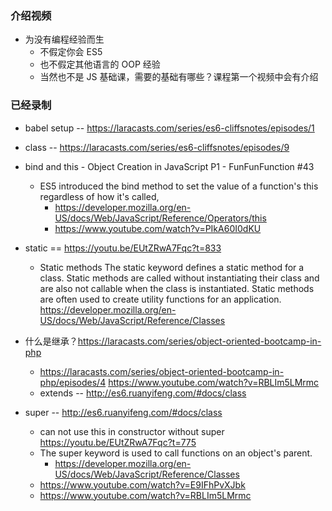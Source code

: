 
### 介绍视频

- 为没有编程经验而生
  - 不假定你会 ES5
  - 也不假定其他语言的 OOP 经验
  - 当然也不是 JS 基础课，需要的基础有哪些？课程第一个视频中会有介绍




### 已经录制

- babel setup -- https://laracasts.com/series/es6-cliffsnotes/episodes/1
- class -- https://laracasts.com/series/es6-cliffsnotes/episodes/9

- bind and this - Object Creation in JavaScript P1 - FunFunFunction #43
  - ES5 introduced the bind method to set the value of a function's this regardless of how it's called,
    - https://developer.mozilla.org/en-US/docs/Web/JavaScript/Reference/Operators/this
    - https://www.youtube.com/watch?v=PIkA60I0dKU

- static == https://youtu.be/EUtZRwA7Fqc?t=833
  - Static methods
      The static keyword defines a static method for a class. Static methods are called without instantiating their class and are also not callable when the class is instantiated. Static methods are often used to create utility functions for an application.
      https://developer.mozilla.org/en-US/docs/Web/JavaScript/Reference/Classes

- 什么是继承？https://laracasts.com/series/object-oriented-bootcamp-in-php
  - https://laracasts.com/series/object-oriented-bootcamp-in-php/episodes/4
  https://www.youtube.com/watch?v=RBLIm5LMrmc
  - extends -- http://es6.ruanyifeng.com/#docs/class
- super -- http://es6.ruanyifeng.com/#docs/class
  - can not use this in constructor without super https://youtu.be/EUtZRwA7Fqc?t=775
  - The super keyword is used to call functions on an object's parent.
    - https://developer.mozilla.org/en-US/docs/Web/JavaScript/Reference/Classes
  - https://www.youtube.com/watch?v=E9IFhPvXJbk
  - https://www.youtube.com/watch?v=RBLIm5LMrmc
